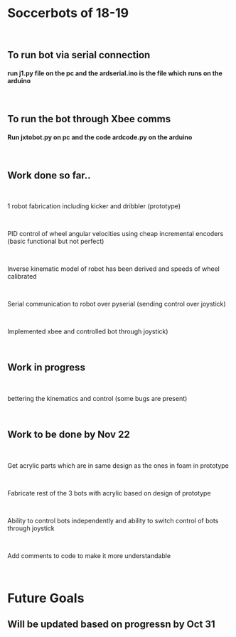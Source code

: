 <h1> Soccerbots of 18-19 </h1>
<br>
<h2> To run bot via serial connection </h2>
<h4> run j1.py file on the pc and the ardserial.ino is the file which runs on the arduino </h4>
<br>
<h2> To run the bot through Xbee comms </h2>
<h4> Run jxtobot.py on pc and the code ardcode.py on the arduino </h4>
<br>
<h2> Work done so far..</h2>
<br>
<p> 1 robot fabrication including kicker and dribbler (prototype) </p>
<br>
<p> PID control of wheel angular velocities using cheap incremental encoders (basic functional but not perfect)</p>
<br>
<p> Inverse kinematic model of robot has been derived and speeds of wheel calibrated </p>
<br>
<p> Serial communication to robot over pyserial (sending control over joystick) </p>
<br>
<p>Implemented xbee and controlled bot through joystick)</p>
<br>

<h2> Work in progress </h2>
<br>
<p>bettering the kinematics and control (some bugs are present)</p>
<br>

<h2> Work to be done by Nov 22</h2>
<br>
<p> Get acrylic parts which are in same design as the ones in foam in prototype </p>
<br>
<p> Fabricate rest of the 3 bots with acrylic based on design of prototype </p>
<br>
<p> Ability to control bots independently and ability to switch control of bots through joystick </p>
<br>
<p> Add comments to code to make it more understandable </p>
<br>

<h1> Future Goals </h1>
<h2> Will be updated based on progressn by Oct 31 </h1>

